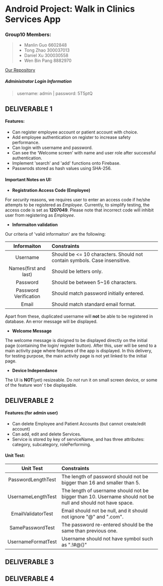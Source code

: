 # Android Project: Walk in Clinics Services App

### Group10 Members:
> * Manlin Guo 6602848
> * Tong Zhao 300037013
> * Daniel Xu 300030558
> * Wen Bin Pang 8882970

[Our Repository](https://github.com/SEG2105-uottawa/seg2x05-project-f19-10.git)

##### Administrator Login Information
> username: admin | password: 5T5ptQ 

## DELIVERABLE 1
#### Features:
* Can register employee account or patient account with choice.
* Add employee authentication on register to increase safety performance.
* Can login with username and password.
* Can see the ‘Welcome screen’ with name and user role after successful authentication.
* Implement 'search' and 'add' functions onto Firebase.
* Passwrods stored as hash values using SHA-256.


#### Important Notes on UI:

* **Registration Access Code (Employee)**

For *security* reasons, we requires user to enter an access code if he/she attempts to be registered as *Employee*. Currently, to simplify testing, the access code is set as **1207049**. Please note that incorrect code will inhibit user from registering as *Employee*.
* **Informaiton validation**

Our criteria of 'valid informaiton' are the following:

| Informaiton 		| Constraints | 
| :-------------:	| :------------------------------------| 
| Username  		|  Should be <= 10 characters. Should not contain symbols. Case insensitive. |
| Names(first and last) |  Should be letters only. |  
| Password      	|  Should be between 5~16 characters. | 
| Password Verification |  Should match password initially entered. |
| Email			|  Should match standard email format. |

Apart from these, duplicated username will **not** be able to be registered in database. An error message will be displayed.
* **Welcome Message**

The welcome message is disigned to be displayed directly on the initial page (containing the login/ register button). After this, user will be send to a main activity page where features of the app is displayed.
In this delivery, for testing purpose, the main activity page is not yet linked to the initial page.

* **Device Independance**

The UI is **NOT**(yet) resizeable. Do *not* run it on small screen device, or some of the feature won' t be displayable.


## DELIVERABLE 2
#### Features:(for admin user)
* Can delete Employee and Patient Accounts (but cannot create/edit account)
* Can add, edit and delete Services.
* Service is stored by key of serviceName, and has three attributes: category, subcategory, rolePerforming.

#### Unit Test:

| Unit Test 		| Constraints | 
| :-------------:	| :------------------------------------| 
| PasswordLengthTest |  The length of password should not be bigger than 16 and smaller than 5. |
| UsernameLengthTest |  The length of username should not be bigger than 10. Username should not be null and should not have space. |  
| EmailValidatorTest |  Email should not be null, and it should not ignore "@" and ".com". | 
| SamePasswordTest |  The password re-entered should be the same than previous one. |
| UsernameFormatTest |  Username should not have symbol such as ".!#@()" |


## DELIVERABLE 3




## DELIVERABLE 4



